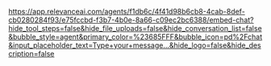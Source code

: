 https://app.relevanceai.com/agents/f1db6c/4f41d98b6cb8-4cab-8def-cb0280284f93/e75fccbd-f3b7-4b0e-8a66-c09ec2bc6388/embed-chat?hide_tool_steps=false&hide_file_uploads=false&hide_conversation_list=false&bubble_style=agent&primary_color=%23685FFF&bubble_icon=pd%2Fchat&input_placeholder_text=Type+your+message...&hide_logo=false&hide_description=false


